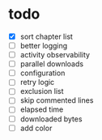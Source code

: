 # todo

- [x] sort chapter list
- [ ] better logging
- [ ] activity observability
- [ ] parallel downloads
- [ ] configuration
- [ ] retry logic
- [ ] exclusion list
- [ ] skip commented lines
- [ ] elapsed time
- [ ] downloaded bytes
- [ ] add color